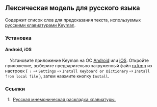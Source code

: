 ## Лексическая модель для русского языка

Содержит список слов для предсказания текста, используемых [русскими клавиатурами Keyman](https://keyman.com/keyboards?q=russian).

### Установка

#### Android, iOS

&nbsp;&nbsp;&nbsp;&nbsp;Установите приложение Keyman на ОС [Android](https://keyman.com/android/) или [iOS](https://keyman.com/iphone-and-ipad/). Откройте приложение, выберите предварительно загруженный файл [ru.kmp](https://github.com/dotland/lexical-model-ru/releases/latest/download/ru.kmp) из настроек ( `⋮` –› `Settings` –› `Install Keyboard or Dictionary` –› `Install from local file` ), затем нажмите кнопку `Install`. <br />

### Ссылки

<a id="1">&nbsp;&nbsp;1.&nbsp;</a>
[Русская мнемоническая раскладка клавиатуры.](https://github.com/dotland/mnemonic-kb-ru/blob/main/README.md) <br />

